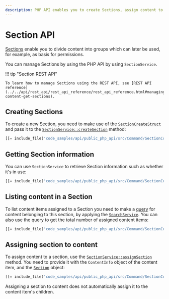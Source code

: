 ```yaml
---
description: PHP API enables you to create Sections, assign content to them, and get various information about the Section.
---
```


# Section API

[Sections](sections.md) enable you to divide content into groups
which can later be used, for example, as basis for permissions.

You can manage Sections by using the PHP API by using `SectionService`.

!!! tip "Section REST API"

    To learn how to manage Sections using the REST API, see [REST API reference](../../api/rest_api/rest_api_reference/rest_api_reference.html#managing-content-get-sections).

## Creating Sections

To create a new Section, you need to make use of the [`SectionCreateStruct`](../../api/php_api/php_api_reference/classes/Ibexa-Contracts-Core-Repository-Values-Content-SectionCreateStruct.html)
and pass it to the [`SectionService::createSection`](../../api/php_api/php_api_reference/classes/Ibexa-Contracts-Core-Repository-SectionService.html#method_createSection) method:

``` php 
[[= include_file('code_samples/api/public_php_api/src/Command/SectionCommand.php', 58, 62) =]]
```

## Getting Section information

You can use `SectionService` to retrieve Section information such as whether it's in use:

``` php
[[= include_file('code_samples/api/public_php_api/src/Command/SectionCommand.php', 76, 81) =]]
```

## Listing content in a Section

To list content items assigned to a Section you need to make a [query](search_api.md)
for content belonging to this section, by applying the [`SearchService`](../../api/php_api/php_api_reference/classes/Ibexa-Contracts-Core-Repository-SearchService.html).
You can also use the query to get the total number of assigned content items:

``` php
[[= include_file('code_samples/api/public_php_api/src/Command/SectionCommand.php', 69, 75) =]][[= include_file('code_samples/api/public_php_api/src/Command/SectionCommand.php', 82, 86) =]]
```

## Assigning section to content

To assign content to a section, use the [`SectionService::assignSection`](../../api/php_api/php_api_reference/classes/Ibexa-Contracts-Core-Repository-SectionService.html#method_assignSection) method.
You need to provide it with the `ContentInfo` object of the content item, and the [`Section`](../../api/php_api/php_api_reference/classes/Ibexa-Contracts-Core-Repository-Values-Content-Section.html) object:

``` php
[[= include_file('code_samples/api/public_php_api/src/Command/SectionCommand.php', 64, 67) =]]
```

Assigning a section to content does not automatically assign it to the content item's children.
